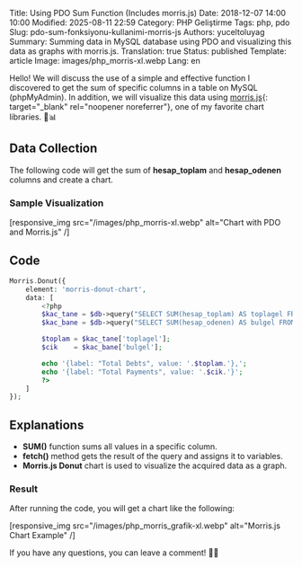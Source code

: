 Title: Using PDO Sum Function (Includes morris.js)
Date: 2018-12-07 14:00 10:00
Modified: 2025-08-11 22:59
Category: PHP Geliştirme
Tags: php, pdo
Slug: pdo-sum-fonksiyonu-kullanimi-morris-js
Authors: yuceltoluyag
Summary: Summing data in MySQL database using PDO and visualizing this data as graphs with morris.js.
Translation: true
Status: published
Template: article
Image: images/php_morris-xl.webp
Lang: en

Hello! We will discuss the use of a simple and effective function I discovered to get the sum of specific columns in a table on MySQL (phpMyAdmin). In addition, we will visualize this data using [morris.js](http://morrisjs.github.io/morris.js/){: target="_blank" rel="noopener noreferrer"}, one of my favorite chart libraries. 🎨📊

## Data Collection

The following code will get the sum of **hesap_toplam** and **hesap_odenen** columns and create a chart.

### Sample Visualization


[responsive_img src="/images/php_morris-xl.webp" alt="Chart with PDO and Morris.js" /]
## Code

```php
Morris.Donut({
    element: 'morris-donut-chart',
    data: [
        <?php
        $kac_tane = $db->query("SELECT SUM(hesap_toplam) AS toplagel FROM hesaplar")->fetch();  
        $kac_bane = $db->query("SELECT SUM(hesap_odenen) AS bulgel FROM hesaplar")->fetch();  

        $toplam = $kac_tane['toplagel'];  
        $cik    = $kac_bane['bulgel'];  

        echo '{label: "Total Debts", value: '.$toplam.'},';
        echo '{label: "Total Payments", value: '.$cik.'}';
        ?>
    ]
});
```

## Explanations

- **SUM()** function sums all values in a specific column.
- **fetch()** method gets the result of the query and assigns it to variables.
- **Morris.js Donut** chart is used to visualize the acquired data as a graph.

### Result

After running the code, you will get a chart like the following:


[responsive_img src="/images/php_morris_grafik-xl.webp" alt="Morris.js Chart Example" /]

If you have any questions, you can leave a comment! 💬😊